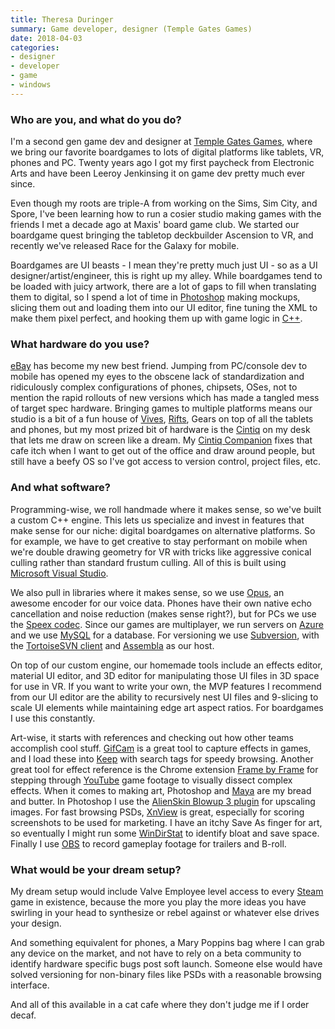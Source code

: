 ```yaml
---
title: Theresa Duringer
summary: Game developer, designer (Temple Gates Games)
date: 2018-04-03
categories:
- designer
- developer
- game
- windows
---
```


### Who are you, and what do you do?

I'm a second gen game dev and designer at [Temple Gates Games](http://www.templegatesgames.com/ "A video game company in San Mateo."), where we bring our favorite boardgames to lots of digital platforms like tablets, VR, phones and PC. Twenty years ago I got my first paycheck from Electronic Arts and have been Leeroy Jenkinsing it on game dev pretty much ever since.

Even though my roots are triple-A from working on the Sims, Sim City, and Spore, I've been learning how to run a cosier studio making games with the friends I met a decade ago at Maxis' board game club. We started our boardgame quest bringing the tabletop deckbuilder Ascension to VR, and recently we've released Race for the Galaxy for mobile. 

Boardgames are UI beasts - I mean they're pretty much just UI - so as a UI designer/artist/engineer, this is right up my alley. While boardgames tend to be loaded with juicy artwork, there are a lot of gaps to fill when translating them to digital, so I spend a lot of time in [Photoshop][] making mockups, slicing them out and loading them into our UI editor, fine tuning the XML to make them pixel perfect, and hooking them up with game logic in [C++][c-plusplus]. 

### What hardware do you use?

[eBay][] has become my new best friend. Jumping from PC/console dev to mobile has opened my eyes to the obscene lack of standardization and ridiculously complex configurations of phones, chipsets, OSes, not to mention the rapid rollouts of new versions which has made a tangled mess of target spec hardware. Bringing games to multiple platforms means our studio is a bit of a fun house of [Vives][vive], [Rifts][rift], Gears on top of all the tablets and phones, but my most prized bit of hardware is the [Cintiq][] on my desk that lets me draw on screen like a dream. My [Cintiq Companion][cintiq-companion-2] fixes that cafe itch when I want to get out of the office and draw around people, but still have a beefy OS so I've got access to version control, project files, etc.

### And what software?

Programming-wise, we roll handmade where it makes sense, so we've built a custom C++ engine. This lets us specialize and invest in features that make sense for our niche: digital boardgames on alternative platforms. So for example, we have to get creative to stay performant on mobile when we're double drawing geometry for VR with tricks like aggressive conical culling rather than standard frustum culling. All of this is built using [Microsoft Visual Studio][visual-studio].

We also pull in libraries where it makes sense, so we use [Opus][], an awesome encoder for our voice data. Phones have their own native echo cancellation and noise reduction (makes sense right?), but for PCs we use the [Speex codec][speex]. Since our games are multiplayer, we run servers on [Azure][] and we use [MySQL][] for a database. For versioning we use [Subversion][], with the [TortoiseSVN client][tortoisesvn] and [Assembla][] as our host.

On top of our custom engine, our homemade tools include an effects editor, material UI editor, and 3D editor for manipulating those UI files in 3D space for use in VR. If you want to write your own, the MVP features I recommend from our UI editor are the ability to recursively nest UI files and 9-slicing to scale UI elements while maintaining edge art aspect ratios. For boardgames I use this constantly. 

Art-wise, it starts with references and checking out how other teams accomplish cool stuff. [GifCam][] is a great tool to capture effects in games, and I load these into [Keep][google-keep] with search tags for speedy browsing. Another great tool for effect reference is the Chrome extension [Frame by Frame][frame-by-frame-for-youtube] for stepping through [YouTube][] game footage to visually dissect complex effects. When it comes to making art, Photoshop and [Maya][] are my bread and butter. In Photoshop I use the [AlienSkin Blowup 3 plugin][blowup] for upscaling images. For fast browsing PSDs, [XnView][] is great, especially for scoring screenshots to be used for marketing. I have an itchy Save As finger for art, so eventually I might run some [WinDirStat][] to identify bloat and save space. Finally I use [OBS][obs-studio] to record gameplay footage for trailers and B-roll.

### What would be your dream setup?

My dream setup would include Valve Employee level access to every [Steam][] game in existence, because the more you play the more ideas you have swirling in your head to synthesize or rebel against or whatever else drives your design. 

And something equivalent for phones, a Mary Poppins bag where I can grab any device on the market, and not have to rely on a beta community to identify hardware specific bugs post soft launch. Someone else would have solved versioning for non-binary files like PSDs with a reasonable browsing interface.

And all of this available in a cat cafe where they don't judge me if I order decaf.

[assembla]: https://www.assembla.com/ "A code and task management service."
[azure]: https://azure.microsoft.com/en-us/ "A cloud computing platform."
[blowup]: https://www.alienskin.com/BlowUp/ "An image enlargement Photoshop plugin."
[c-plusplus]: https://en.wikipedia.org/wiki/C%2B%2B "A compiled programming language."
[cintiq-companion-2]: http://web.archive.org/web/20190513005631/https://www.wacom.com/en-us/products/pen-displays/cintiq-companion-2 "A drawing tablet."
[cintiq]: https://www.wacom.com/en/us/cintiq "A computer screen you can draw on."
[ebay]: https://www.ebay.com/ "An auction service."
[frame-by-frame-for-youtube]: http://web.archive.org/web/20201108141323/https://chrome.google.com/webstore/detail/frame-by-frame-for-youtub/elkadbdicdciddfkdpmaolomehalghio?hl=en-GB "A Chrome extension to view YouTube videos frame by frame."
[gifcam]: http://blog.bahraniapps.com/gifcam/ "Windows GIF screen capture software."
[google-keep]: https://en.wikipedia.org/wiki/Google_Keep "A note-taking service."
[maya]: http://web.archive.org/web/20221224070508/https://www.autodesk.com/products/maya/overview "3D animation software."
[mysql]: https://www.mysql.com/ "A relational database server."
[obs-studio]: https://obsproject.com/ "Video recording and streaming software."
[opus]: https://en.wikipedia.org/wiki/Opus_(audio_format) "An audio encoding format."
[photoshop]: https://www.adobe.com/products/photoshop.html "A bitmap image editor."
[rift]: https://en.wikipedia.org/wiki/Oculus_Rift "A virtual reality helmet."
[speex]: https://en.wikipedia.org/wiki/Speex "An audio compression format."
[steam]: https://store.steampowered.com/ "A digital game distribution service."
[subversion]: http://web.archive.org/web/20200706092702/http://subversion.tigris.org/ "A version control system."
[tortoisesvn]: https://tortoisesvn.net/ "A Subversion client for Windows."
[visual-studio]: http://www.visualstudio.com "A Windows development environment."
[vive]: http://www.htcvr.com/ "A SteamVR headset."
[windirstat]: https://windirstat.net/ "A Windows tool to visualise disk usage."
[xnview]: https://www.xnview.com/en/xnview/ "Media viewer/browser software."
[youtube]: https://www.youtube.com/ "A web site for watching 80's TV commercials and bad mashups."
